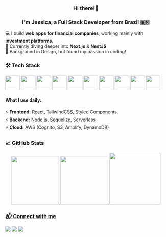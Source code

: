 <h3 align="center"> 
   Hi there!👋
 </h3>
<h3 align="center">
  I'm Jessica, a Full Stack Developer from Brazil 🇧🇷
</h3


💻 I build **web apps for financial companies**, working mainly with **investment platforms**.  
🚀 Currently diving deeper into **Next.js** & **NestJS**  
🎨 Background in Design, but found my passion in coding!  
 
<!--💻 Full Stack Developer

🌱 I’m currently learning `NextJS` & `NestJS`

🎓 Graduated in Design] -->

### 🛠 Tech Stack
<div style="display: inline_block">
  <img src="https://cdn.jsdelivr.net/gh/devicons/devicon/icons/html5/html5-original.svg"  width=45 height=45/>
  <img src="https://cdn.jsdelivr.net/gh/devicons/devicon/icons/css3/css3-original.svg"  width=45 height=45 />
  <img src="https://cdn.jsdelivr.net/gh/devicons/devicon/icons/javascript/javascript-original.svg"  width=45 height=45/>
  <img src="https://cdn.jsdelivr.net/gh/devicons/devicon/icons/typescript/typescript-original.svg" width=45 height=45 />
  <img src="https://cdn.jsdelivr.net/gh/devicons/devicon/icons/react/react-original.svg"  width=45 height=45/>
  <img src="https://cdn.jsdelivr.net/gh/devicons/devicon/icons/nextjs/nextjs-original.svg"  width=45 height=45/>
  <img src="https://cdn.jsdelivr.net/gh/devicons/devicon/icons/nodejs/nodejs-original.svg" width=45 height=45 />
  <img src="https://cdn.jsdelivr.net/gh/devicons/devicon/icons/sequelize/sequelize-original.svg" width=45 height=45 />
  <img src="https://cdn.jsdelivr.net/gh/devicons/devicon/icons/git/git-original.svg"  width=45 height=45 />
  <img src="https://cdn.jsdelivr.net/gh/devicons/devicon/icons/tailwindcss/tailwindcss-original.svg"  width=45 height=45 />
</div>



#### What I use daily:
⚡ **Frontend:** React, TailwindCSS, Styled Components  
⚡ **Backend:** Node.js, Sequelize, Serverless  
⚡ **Cloud:** AWS (Cognito, S3, Amplify, DynamoDB)  

### 📈 GitHub Stats
<div align="center">
  <a href="https://github.com/jeadamek">
  <img height="150em" src="https://github-readme-stats.vercel.app/api?username=jeadamek&show_icons=true&theme=radical"/>
  <img height="150em" src="https://github-readme-stats.vercel.app/api/top-langs/?username=jeadamek&layout=compact&theme=radical"/>
  <img height="160em" src="https://github-readme-streak-stats.herokuapp.com/?user=jeadamek&layout=compact&theme=radical"/>
</div>
  



### 📬 Connect with me  
<div style="display: inline_block">
  <a href="https://www.instagram.com/je.adamek/" target="_blank"><img src="https://img.shields.io/badge/Instagram-E4405F?style=for-the-badge&logo=instagram&logoColor=white"/></a>
  <a href="https://www.linkedin.com/in/jessica-adamek/" target="_blank"><img src="https://img.shields.io/badge/LinkedIn-0077B5?style=for-the-badge&logo=linkedin&logoColor=white"/></a>
  <a href="mailto:jessica.g.adamek@gmail.com"><img src="https://img.shields.io/badge/Gmail-D14836?style=for-the-badge&logo=gmail&logoColor=white"/></a> 
</div>
